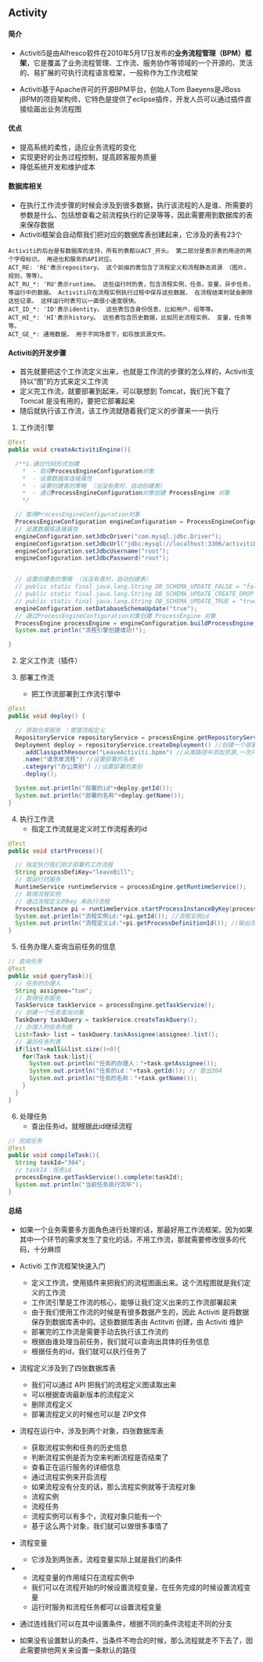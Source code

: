 ## Activity

#### 简介

- Activiti5是由Alfresco软件在2010年5月17日发布的**业务流程管理（BPM）框架**，它是覆盖了业务流程管理、工作流、服务协作等领域的一个开源的、灵活的、易扩展的可执行流程语言框架，一般称作为工作流框架

- Activiti基于Apache许可的开源BPM平台，创始人Tom Baeyens是JBoss jBPM的项目架构师，它特色是提供了eclipse插件，开发人员可以通过插件直接绘画出业务流程图



#### 优点

- 提高系统的柔性，适应业务流程的变化
- 实现更好的业务过程控制，提高顾客服务质量
- 降低系统开发和维护成本



#### 数据库相关

- 在执行工作流步骤的时候会涉及到很多数据，执行该流程的人是谁、所需要的参数是什么、包括想查看之前流程执行的记录等等，因此需要用到数据库的表来保存数据
- Activiti框架会自动帮我们把对应的数据库表创建起来，它涉及的表有23个

```
Activiti的后台是有数据库的支持，所有的表都以ACT_开头。 第二部分是表示表的用途的两个字母标识。 用途也和服务的API对应。
ACT_RE: 'RE'表示repository。 这个前缀的表包含了流程定义和流程静态资源 （图片，规则，等等）。
ACT_RU_*: 'RU'表示runtime。 这些运行时的表，包含流程实例，任务，变量，异步任务，等运行中的数据。 Activiti只在流程实例执行过程中保存这些数据， 在流程结束时就会删除这些记录。 这样运行时表可以一直很小速度很快。
ACT_ID_*: 'ID'表示identity。 这些表包含身份信息，比如用户，组等等。
ACT_HI_*: 'HI'表示history。 这些表包含历史数据，比如历史流程实例， 变量，任务等等。
ACT_GE_*: 通用数据， 用于不同场景下，如存放资源文件。
```



#### Activiti的开发步骤

- 首先就要把这个工作流定义出来，也就是工作流的步骤的怎么样的，Activiti支持以“图”的方式来定义工作流
- 定义完工作流，就要部署到起来，可以联想到 Tomcat，我们光下载了 Tomcat 是没有用的，要把它部署起来
- 随后就执行该工作流，该工作流就随着我们定义的步骤来一一执行



1. 工作流引擎

```java
@Test
public void createActivitiEngine(){

  /**1.通过代码形式创建
    *  - 取得ProcessEngineConfiguration对象
    *  - 设置数据库连接属性
    *  - 设置创建表的策略 （当没有表时，自动创建表）
    *  - 通过ProcessEngineConfiguration对象创建 ProcessEngine 对象
    */

  // 取得ProcessEngineConfiguration对象
  ProcessEngineConfiguration engineConfiguration = ProcessEngineConfiguration.createStandaloneProcessEngineConfiguration();
  // 设置数据库连接属性
  engineConfiguration.setJdbcDriver("com.mysql.jdbc.Driver");
  engineConfiguration.setJdbcUrl("jdbc:mysql://localhost:3306/activitiDB?createDatabaseIfNotExist=true" + "&useUnicode=true&characterEncoding=utf8");
  engineConfiguration.setJdbcUsername("root");
  engineConfiguration.setJdbcPassword("root");


  // 设置创建表的策略 （当没有表时，自动创建表）
  // public static final java.lang.String DB_SCHEMA_UPDATE_FALSE = "false";//不会自动创建表，没有表，则抛异常
  // public static final java.lang.String DB_SCHEMA_UPDATE_CREATE_DROP = "create-drop";//先删除，再创建表
  // public static final java.lang.String DB_SCHEMA_UPDATE_TRUE = "true";//假如没有表，则自动创建
  engineConfiguration.setDatabaseSchemaUpdate("true");
  // 通过ProcessEngineConfiguration对象创建 ProcessEngine 对象
  ProcessEngine processEngine = engineConfiguration.buildProcessEngine();
  System.out.println("流程引擎创建成功!");

}
```

2. 定义工作流（插件）

3. 部署工作流
   - 把工作流部署到工作流引擎中

```java
@Test
public void deploy() {

  // 获取仓库服务 ：管理流程定义
  RepositoryService repositoryService = processEngine.getRepositoryService();
  Deployment deploy = repositoryService.createDeployment() //创建一个部署的构建器
    .addClasspathResource("LeaveActiviti.bpmn") //从类路径中添加资源,一次只能添加一个资源
    .name("请求单流程") //设置部署的名称
    .category("办公类别") //设置部署的类别
    .deploy();

  System.out.println("部署的id"+deploy.getId());
  System.out.println("部署的名称"+deploy.getName());
}
```

4. 执行工作流
   - 指定工作流就是定义时工作流程表的id

```java
@Test
public void startProcess(){

  // 指定执行我们刚才部署的工作流程
  String processDefiKey="leaveBill";
  // 取运行时服务
  RuntimeService runtimeService = processEngine.getRuntimeService();
  // 取得流程实例
  // 通过流程定义的key 来执行流程
  ProcessInstance pi = runtimeService.startProcessInstanceByKey(processDefiKey);
  System.out.println("流程实例id:"+pi.getId()); //流程实例id
  System.out.println("流程定义id:"+pi.getProcessDefinitionId()); //输出流程定义的id
}
```

5. 任务办理人查询当前任务的信息

```java
// 查询任务
@Test
public void queryTask(){
  // 任务的办理人
  String assignee="tom";
  // 取得任务服务
  TaskService taskService = processEngine.getTaskService();
  // 创建一个任务查询对象
  TaskQuery taskQuery = taskService.createTaskQuery();
  // 办理人的任务列表
  List<Task> list = taskQuery.taskAssignee(assignee).list();
  // 遍历任务列表
  if(list!=null&&list.size()>0){
    for(Task task:list){
      System.out.println("任务的办理人："+task.getAssignee());
      System.out.println("任务的id："+task.getId()); // 查出304
      System.out.println("任务的名称："+task.getName());
    }
  }
}
```

6. 处理任务
   - 查出任务id，就根据此id继续流程

```java
// 完成任务
@Test
public void compileTask(){
  String taskId="304";
  // taskId：任务id
  processEngine.getTaskService().complete(taskId);
  System.out.println("当前任务执行完毕");
}
```



#### 总结

- 如果一个业务需要多方面角色进行处理的话，那最好用工作流框架。因为如果其中一个环节的需求发生了变化的话，不用工作流，那就需要修改很多的代码，十分麻烦

- Activiti 工作流框架快速入门

  - 定义工作流，使用插件来把我们的流程图画出来。这个流程图就是我们定义的工作流
  - 工作流引擎是工作流的核心，能够让我们定义出来的工作流部署起来
  - 由于我们使用工作流的时候是有很多数据产生的，因此 Activiti 是将数据保存到数据库表中的。这些数据库表由 Actitviti 创建，由 Activiti 维护
  - 部署完的工作流是需要手动去执行该工作流的
  - 根据由谁处理当前任务，我们就可以查询出具体的任务信息
  - 根据任务的id，我们就可以执行任务了

- 流程定义涉及到了四张数据库表

  - 我们可以通过 API 把我们的流程定义图读取出来
  - 可以根据查询最新版本的流程定义
  - 删除流程定义
  - 部署流程定义的时候也可以是 ZIP文件

- 流程在运行中，涉及到两个对象，四张数据库表

  - 获取流程实例和任务的历史信息
  - 判断流程实例是否为空来判断流程是否结束了
  - 查看正在运行服务的详细信息
  - 通过流程实例来开启流程
  - 如果流程没有分支的话，那么流程实例就等于流程对象
  - 流程实例
  - 流程任务
  - 流程实例可以有多个，流程对象只能有一个
  - 基于这么两个对象，我们就可以做很多事情了

- 流程变量

  - 它涉及到两张表，流程变量实际上就是我们的条件

- - 流程变量的作用域只在流程实例中
  - 我们可以在流程开始的时候设置流程变量，在任务完成的时候设置流程变量
  - 运行时服务和流程任务都可以设置流程变量

- 通过连线我们可以在其中设置条件，根据不同的条件流程走不同的分支

- 如果没有设置默认的条件，当条件不吻合的时候，那么流程就走不下去了，因此需要排他网关来设置一条默认的路径

